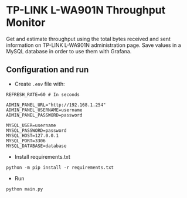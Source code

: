 # TP-LINK L-WA901N Throughput Monitor 
Get and estimate throughput using the total bytes received and sent information on TP-LINK L-WA901N administration page. Save values in a MySQL database in order to use them with Grafana.

## Configuration and run
- Create `.env` file with:
```dotenv
REFRESH_RATE=60 # In seconds

ADMIN_PANEL_URL="http://192.168.1.254"
ADMIN_PANEL_USERNAME=username
ADMIN_PANEL_PASSWORD=password

MYSQL_USER=username
MYSQL_PASSWORD=password
MYSQL_HOST=127.0.0.1
MYSQL_PORT=3306
MYSQL_DATABASE=database
```

- Install requirements.txt
```
python -m pip install -r requirements.txt
```

- Run
```
python main.py
```

